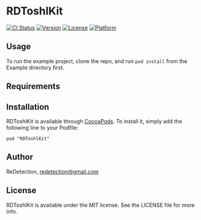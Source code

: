 # RDToshlKit

[![CI Status](http://img.shields.io/travis/ReDetection/RDToshlKit.svg?style=flat)](https://travis-ci.org/ReDetection/RDToshlKit)
[![Version](https://img.shields.io/cocoapods/v/RDToshlKit.svg?style=flat)](http://cocoadocs.org/docsets/RDToshlKit)
[![License](https://img.shields.io/cocoapods/l/RDToshlKit.svg?style=flat)](http://cocoadocs.org/docsets/RDToshlKit)
[![Platform](https://img.shields.io/cocoapods/p/RDToshlKit.svg?style=flat)](http://cocoadocs.org/docsets/RDToshlKit)

## Usage

To run the example project, clone the repo, and run `pod install` from the Example directory first.

## Requirements

## Installation

RDToshlKit is available through [CocoaPods](http://cocoapods.org). To install
it, simply add the following line to your Podfile:

    pod "RDToshlKit"

## Author

ReDetection, redetection@gmail.com

## License

RDToshlKit is available under the MIT license. See the LICENSE file for more info.

